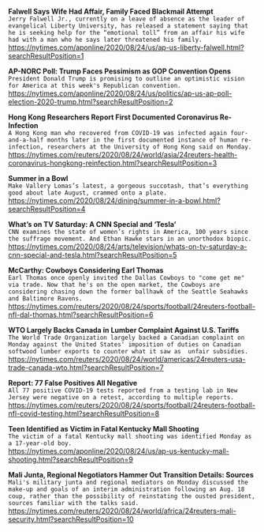 **Falwell Says Wife Had Affair, Family Faced Blackmail Attempt**\
`Jerry Falwell Jr., currently on a leave of absence as the leader of evangelical Liberty University, has released a statement saying that he is seeking help for the “emotional toll” from an affair his wife had with a man who he says later threatened his family.`\
https://nytimes.com/aponline/2020/08/24/us/ap-us-liberty-falwell.html?searchResultPosition=1

**AP-NORC Poll: Trump Faces Pessimism as GOP Convention Opens**\
`President Donald Trump is promising to outline an optimistic vision for America at this week's Republican convention.`\
https://nytimes.com/aponline/2020/08/24/us/politics/ap-us-ap-poll-election-2020-trump.html?searchResultPosition=2

**Hong Kong Researchers Report First Documented Coronavirus Re-Infection**\
`A Hong Kong man who recovered from COVID-19 was infected again four-and-a-half months later in the first documented instance of human re-infection, researchers at the University of Hong Kong said on Monday.`\
https://nytimes.com/reuters/2020/08/24/world/asia/24reuters-health-coronavirus-hongkong-reinfection.html?searchResultPosition=3

**Summer in a Bowl**\
`Make Vallery Lomas’s latest, a gorgeous succotash, that’s everything good about late August, crammed onto a plate.`\
https://nytimes.com/2020/08/24/dining/summer-in-a-bowl.html?searchResultPosition=4

**What’s on TV Saturday: A CNN Special and ‘Tesla’**\
`CNN examines the state of women’s rights in America, 100 years since the suffrage movement. And Ethan Hawke stars in an unorthodox biopic.`\
https://nytimes.com/2020/08/24/arts/television/whats-on-tv-saturday-a-cnn-special-and-tesla.html?searchResultPosition=5

**McCarthy: Cowboys Considering Earl Thomas**\
`Earl Thomas once openly invited the Dallas Cowboys to "come get me" via trade. Now that he's on the open market, the Cowboys are considering chasing down the former ballhawk of the Seattle Seahawks and Baltimore Ravens.`\
https://nytimes.com/reuters/2020/08/24/sports/football/24reuters-football-nfl-dal-thomas.html?searchResultPosition=6

**WTO Largely Backs Canada in Lumber Complaint Against U.S. Tariffs**\
`The World Trade Organization largely backed a Canadian complaint on Monday against the United States' imposition of duties on Canadian softwood lumber exports to counter what it saw as  unfair subsidies.`\
https://nytimes.com/reuters/2020/08/24/world/americas/24reuters-usa-trade-canada-wto.html?searchResultPosition=7

**Report: 77 False Positives All Negative**\
`All 77 positive COVID-19 tests reported from a testing lab in New Jersey were negative on a retest, according to multiple reports.`\
https://nytimes.com/reuters/2020/08/24/sports/football/24reuters-football-nfl-covid-testing.html?searchResultPosition=8

**Teen Identified as Victim in Fatal Kentucky Mall Shooting**\
`The victim of a fatal Kentucky mall shooting was identified Monday as a 17-year-old boy.`\
https://nytimes.com/aponline/2020/08/24/us/ap-us-kentucky-mall-shooting.html?searchResultPosition=9

**Mali Junta, Regional Negotiators Hammer Out Transition Details: Sources**\
`Mali's military junta and regional mediators on Monday discussed the make-up and goals of an interim administration following an Aug. 18 coup, rather than the possibility of reinstating the ousted president, sources familiar with the talks said.`\
https://nytimes.com/reuters/2020/08/24/world/africa/24reuters-mali-security.html?searchResultPosition=10

